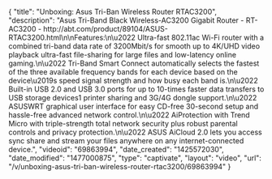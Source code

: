 {
    "title": "Unboxing: Asus Tri-Ban Wireless Router RTAC3200",
    "description": "Asus Tri-Band Black Wireless-AC3200 Gigabit Router  - RT-AC3200 - http:\/\/abt.com\/product\/89104\/ASUS-RTAC3200.html\n\nFeatures:\n\u2022 Ultra-fast 802.11ac Wi-Fi router with a combined tri-band data rate of 3200Mbit\/s for smooth up to 4K\/UHD video playback ultra-fast file-sharing for large files and low-latency online gaming.\n\u2022 Tri-Band Smart Connect automatically selects the fastest of the three available frequency bands for each device based on the device\u2019s speed signal strength and how busy each band is.\n\u2022 Built-in USB 2.0 and USB 3.0 ports for up to 10-times faster data transfers to USB storage devices1 printer sharing and 3G\/4G dongle support.\n\u2022 ASUSWRT graphical user interface for easy CD-free 30-second setup and hassle-free advanced network control.\n\u2022 AiProtection with Trend Micro with triple-strength total network security plus robust parental controls and privacy protection.\n\u2022 ASUS AiCloud 2.0 lets you access sync share and stream your files anywhere on any internet-connected device.",
    "videoid": "69863994",
    "date_created": "1425572030",
    "date_modified": "1477000875",
    "type": "captivate",
    "layout": "video",
    "url": "\/v\/unboxing-asus-tri-ban-wireless-router-rtac3200\/69863994"
}